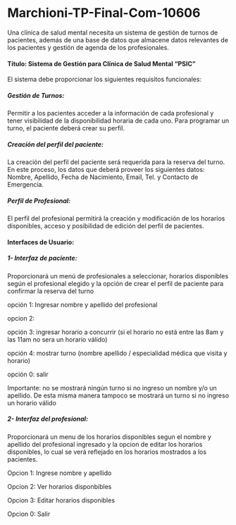 # Marchioni-TP-Final-Com-10606 #

Una clínica de salud mental necesita un sistema de gestión de turnos de pacientes, además de una base de datos que almacene datos relevantes de los pacientes y gestión de agenda de los profesionales. 

#### Título: Sistema de Gestión para Clínica de Salud Mental “PSIC” 

El sistema debe proporcionar los siguientes requisitos funcionales:


##### Gestión de Turnos: 

Permitir a los pacientes acceder a la información de cada profesional y tener visibilidad de la disponibilidad horaria de cada uno. Para programar un turno, el paciente deberá crear su perfil. 

##### Creación del perfil del paciente:

La creación del perfil del paciente será requerida para la reserva del turno. En este proceso, los datos que deberá proveer los siguientes datos: Nombre, Apellido, Fecha de Nacimiento, Email, Tel. y Contacto de Emergencia. 

##### Perfil de Profesional:
El perfil del profesional permitirá la creación y modificación de los horarios disponibles, acceso y posibilidad de edición del perfil de pacientes.



#### Interfaces de Usuario:

#####  1- Interfaz de paciente:

Proporcionará un menú de profesionales a seleccionar, horarios disponibles según el profesional elegido y la opción de crear el perfil de paciente para confirmar la reserva del turno

opción 1: Ingresar nombre y apellido del profesional

opcion 2: 

opción 3: ingresar horario a concurrir (si el horario no está entre las 8am y las 11am no sera un horario válido)

opción 4: mostrar turno (nombre apellido / especialidad médica que visita y horario)

opción 0: salir


Importante: no se mostrará ningún turno si no ingreso un nombre y/o un apellido. De esta misma manera tampoco se mostrará un turno si no ingreso un horario válido

##### 2- Interfaz del profesional:
Proporcionará un menu de los horarios disponibles segun el nombre y apellido del profesional ingresado y la opcion de editar los horarios disponibles, lo cual se verá reflejado en los horarios mostrados a los pacientes.

Opcion 1: Ingrese nombre y apellido

Opcion 2: Ver horarios disponbibles

Opcion 3: Editar horarios disponibles

Opcion 0: Salir

